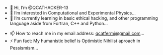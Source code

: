 - 👋 Hi, I’m @QCATHACKER-13
- 👀 I’m interested in Computational and Experimental Physics...
- 🌱 I’m currently learning in basic ethical hacking, and other programming language aside from Fortran, C++ and Python...
<!---- 💞️ I’m looking to work and collaborate on a small group of researchers, programmers or software developers...--->
- 📫 How to reach me in my email address: qcatfermi@gmail.com...
- ⚡ Fun fact: My humanistic belief is Optimistic Nihilist aproach in Pessismism...

<!---
QCATHACKER-13/QCATHACKER-13 is a ✨ special ✨ repository because its `README.md` (this file) appears on your GitHub profile.
You can click the Preview link to take a look at your changes.
--->
